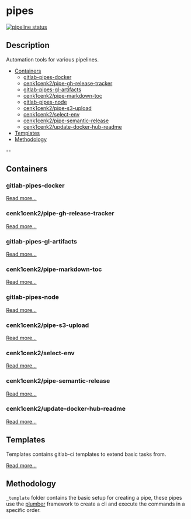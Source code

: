 # pipes

[![pipeline status](https://gitlab.kilic.dev/devops/pipes/badges/master/pipeline.svg)](https://gitlab.kilic.dev/devops/pipes/-/commits/master)

## Description

Automation tools for various pipelines.

<!-- toc -->

- [Containers](#containers)
  - [gitlab-pipes-docker](#gitlab-pipes-docker)
  - [cenk1cenk2/pipe-gh-release-tracker](#cenk1cenk2pipe-gh-release-tracker)
  - [gitlab-pipes-gl-artifacts](#gitlab-pipes-gl-artifacts)
  - [cenk1cenk2/pipe-markdown-toc](#cenk1cenk2pipe-markdown-toc)
  - [gitlab-pipes-node](#gitlab-pipes-node)
  - [cenk1cenk2/pipe-s3-upload](#cenk1cenk2pipe-s3-upload)
  - [cenk1cenk2/select-env](#cenk1cenk2select-env)
  - [cenk1cenk2/pipe-semantic-release](#cenk1cenk2pipe-semantic-release)
  - [cenk1cenk2/update-docker-hub-readme](#cenk1cenk2update-docker-hub-readme)
- [Templates](#templates)
- [Methodology](#methodology)

<!-- tocstop -->

--

## Containers

### gitlab-pipes-docker

[Read more...](./docker/README.md)

### cenk1cenk2/pipe-gh-release-tracker

[Read more...](./gh-release-tracker/README.md)

### gitlab-pipes-gl-artifacts

[Read more...](./gl-artifacts/README.md)

### cenk1cenk2/pipe-markdown-toc

[Read more...](./markdown-toc/README.md)

### gitlab-pipes-node

[Read more...](./node/README.md)

### cenk1cenk2/pipe-s3-upload

[Read more...](./s3-upload/README.md)

### cenk1cenk2/select-env

[Read more...](./select-env/README.md)

### cenk1cenk2/pipe-semantic-release

[Read more...](./semantic-release/README.md)

### cenk1cenk2/update-docker-hub-readme

[Read more...](./update-docker-hub-readme/README.md)

## Templates

Templates contains gitlab-ci templates to extend basic tasks from.

[Read more...](./templates)

## Methodology

`_template` folder contains the basic setup for creating a pipe, these pipes use the [plumber](https://gitlab.kilic.dev/libraries/plumber) framework to create a cli and execute the commands in a specific order.

